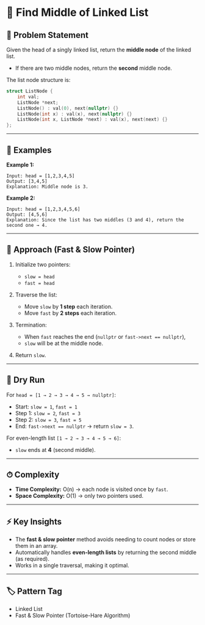 # 🎯 Find Middle of Linked List

## 📌 Problem Statement

Given the head of a singly linked list, return the **middle node** of the linked list.

* If there are two middle nodes, return the **second** middle node.

The list node structure is:

```cpp
struct ListNode {
    int val;
    ListNode *next;
    ListNode() : val(0), next(nullptr) {}
    ListNode(int x) : val(x), next(nullptr) {}
    ListNode(int x, ListNode *next) : val(x), next(next) {}
};
```

---

## 🧩 Examples

**Example 1:**

```
Input: head = [1,2,3,4,5]
Output: [3,4,5]
Explanation: Middle node is 3.
```

**Example 2:**

```
Input: head = [1,2,3,4,5,6]
Output: [4,5,6]
Explanation: Since the list has two middles (3 and 4), return the second one → 4.
```

---

## 🚀 Approach (Fast & Slow Pointer)

1. Initialize two pointers:

   * `slow = head`
   * `fast = head`

2. Traverse the list:

   * Move `slow` by **1 step** each iteration.
   * Move `fast` by **2 steps** each iteration.

3. Termination:

   * When `fast` reaches the end (`nullptr` or `fast->next == nullptr`),
   * `slow` will be at the middle node.

4. Return `slow`.

---

## 🧠 Dry Run

For `head = [1 → 2 → 3 → 4 → 5 → nullptr]`:

* Start: `slow = 1`, `fast = 1`
* Step 1: `slow = 2`, `fast = 3`
* Step 2: `slow = 3`, `fast = 5`
* End: `fast->next == nullptr` → return `slow = 3`.

For even-length list `[1 → 2 → 3 → 4 → 5 → 6]`:

* `slow` ends at **4** (second middle).

---

## ⏱ Complexity

* **Time Complexity:** O(n) → each node is visited once by `fast`.
* **Space Complexity:** O(1) → only two pointers used.

---

## ⚡ Key Insights

* The **fast & slow pointer** method avoids needing to count nodes or store them in an array.
* Automatically handles **even-length lists** by returning the second middle (as required).
* Works in a single traversal, making it optimal.

---

## 🏷 Pattern Tag

* Linked List
* Fast & Slow Pointer (Tortoise-Hare Algorithm)


